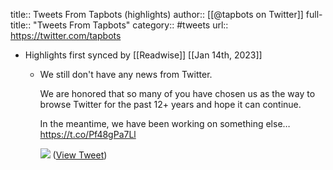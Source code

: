 title:: Tweets From Tapbots (highlights)
author:: [[@tapbots on Twitter]]
full-title:: "Tweets From Tapbots"
category:: #tweets
url:: https://twitter.com/tapbots

- Highlights first synced by [[Readwise]] [[Jan 14th, 2023]]
	- We still don't have any news from Twitter. 
	  
	  We are honored that so many of you have chosen us as the way to browse Twitter for the past 12+ years and hope it can continue.
	  
	  In the meantime, we have been working on something else…
	  https://t.co/Pf48gPa7Ll 
	  
	  ![](https://pbs.twimg.com/media/FmY3-8WXoAEuUdG.jpg) ([View Tweet](https://twitter.com/tapbots/status/1614041474567372804))